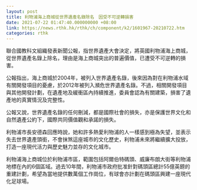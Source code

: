 ```yaml
---
layout: post
title: 利物浦海上商城從世界遺產名錄除名　因受不可逆轉損害
date: 2021-07-22 01:47:40.000000000 +08:00
link: https://news.rthk.hk/rthk/ch/component/k2/1601967-20210722.htm
categories: rthk
---
```


聯合國教科文組織發表新聞公報，指世界遺產大會決定，將英國利物浦海上商城，從世界遺產名錄上除名，理由是海上商城突出的普遍價值，已遭受不可逆轉的損害。

公報指出，海上商城於2004年，被列入世界遺產名錄，後來因為對在利物浦水域有關開發項目的憂慮，於2012年被列入瀕危世界遺產名錄。不過，相關開發項目與其他開發計劃，在遺產地及緩衝區內持續推進，委員會認為有關建築，損害了遺產地的真實情況及完整性。

公報又說，世界遺產名錄的任何刪減，都是國際社會的損失，亦是保護世界文化和自然遺產公約下，國際共同價值觀和承諾的損失。

利物浦市長安德森回應時說，她和許多熱愛利物浦的人一樣感到極為失望，並表示失去世界遺產頭銜，不會抹煞這座城市的文化歷史，利物浦未來將繼續擴大投放，打造一座現代活力與歷史魅力並存的文化城市。

利物浦海上商城位於利物浦市區，範圍包括阿爾伯特碼頭、威廉布朗大街等利物浦地標在內的6個區域。過去10年間，利物浦市政府批准針對碼頭區總計55億英鎊的重建計劃，希望為當地提供數萬個工作崗位，有球會亦計劃在碼頭區興建一座現代化足球場。
